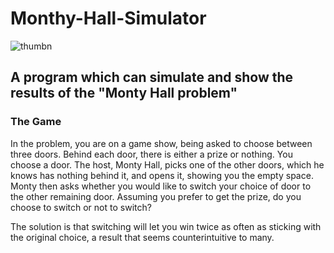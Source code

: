 # Monthy-Hall-Simulator
![thumbn](https://github.com/Magrgo/Monthy-Hall-Simulator/assets/102856537/8dd386ba-a987-47a3-9943-0bd424ab6a7d)

## A program which can simulate and show the results of the "Monty Hall problem"


### The Game
In the problem, you are on a game show, being asked to choose between three doors. Behind each door, there is either a prize or nothing. You choose a door. The host, Monty Hall, picks one of the other doors, which he knows has nothing behind it, and opens it, showing you the empty space. Monty then asks whether you would like to switch your choice of door to the other remaining door. Assuming you prefer to get the prize, do you choose to switch or not to switch?

The solution is that switching will let you win twice as often as sticking with the original choice, a result that seems counterintuitive to many. 
